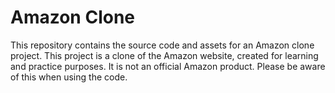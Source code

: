 # Amazon Clone

This repository contains the source code and assets for an Amazon clone project.
This project is a clone of the Amazon website, created for learning and practice purposes. It is not an official Amazon product. Please be aware of this when using the code.

